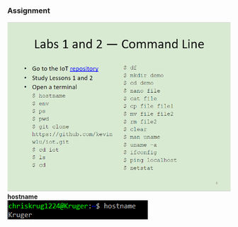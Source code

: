 ### Assignment <br />
![Instructions](Pics/instructions.png) <br />
**hostname** <br />
![Instructions](Pics/hostname.png)
